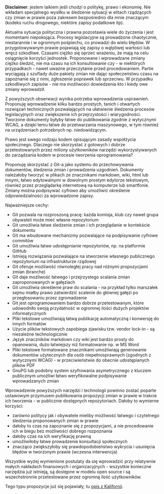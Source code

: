 **Disclaimer**: jestem laikiem jeśli chodzi o politykę, prawo i ekonomię.
Nie wkładam specjalnego wysiłku w śledzenie sytuacji w elitach rządzących czy zmian w prawie poza zakresem bezpośrednio dla mnie znaczącym (kodeks ruchu drogowego, niektóre zapisy podatkowe itp).

Aktualna sytuacja polityczna i prawna pozostawia wiele do życzenia i jest momentami niepokojąca.
Procesy legislacyjne są prowadzone chaotycznie, niestarannie i w ogromnym pośpiechu, co prowadzi do wielu błędów.
W przygotowywanym prawie pojawiają się zapisy o wątpliwej wartości lub wręcz szkodliwe.
Czasami ciężko się oprzeć wrażeniu, że mają na celu osiągnięcie korzyści jednostek.
Proponowane i wprowadzane zmiany ciężko śledzić, nie ma czasu na ich konsultowanie czy - w niektórych przypadkach - nawet uważne przeczytanie przed procedowaniem.
Partie wyciągają z szuflady duże pakiety zmian nie dając społeczeństwu czasu na zapoznanie się z nimi, zgłoszenie poprawek lub sprzeciwu.
W przypadku szkodliwych zapisów - nie ma możliwości dowiedzenia kto i kiedy owe zmiany wprowadził.

Z powyższych obserwacji wynika potrzeba wprowadzenia usprawnień.
Proponuję wprowadzenie kilku bardzo prostych, tanich i otwartych rozwiązań technicznych pozwalających na ułatwienie śledzenia procesów legislacyjnych oraz zwiększenie ich przejrzystości i wiarygodności.
Tworzone dokumenty byłyby łatwe do publikowania zgodnie z wytycznymi WCAG, a dzięki temu łatwe do przetwarzania maszynowego, w tym również na urządzeniach potrzebnych np. niedowidzącym.

Prawo jest swego rodzaju kodem opisującym zasady współżycia społecznego.
Dlaczego nie skorzystać z gotowych i dobrze przetestowanych przez miliony użytkowników narzędzi wykorzystywanych do zarządzania kodem w procesie tworzenia oprogramowania?

Proponuję skorzystać z Git-a jako systemu do przechowywania dokumentów, śledzenia zmian i prowadzenia uzgodnień.
Dokumenty należałoby tworzyć w plikach ze znacznikami markdown, wiki, html lub innymi, łatwo edytowalnymi w dowolnym prostym edytorze tekstowym, również przez przeglądarkę internetową na komputerze lub smartfonie.
Zmiany można podpisywać cyfrowo aby umożliwić określenie odpowiedzialności za wprowadzone zapisy.

Najważniejsze cechy:
- Git pozwala na rozproszoną pracę: każda komisja, klub czy nawet grupa obywateli może mieć własne repozytorium
- Git umożliwia łatwe śledzenie zmian i ich przeglądanie w kontekście dokumentu
- Git ma wbudowane mechanizmy pozwalające na podpisywanie cyfrowe commitów
- Git umożliwia łatwe udostępnianie repozytoriów, np. na platformie GitHub
- Istnieją rozwiązania pozwalające na stworzenie własnego publicznego repozytorium na infrastrukturze rządowej
- Git oferuje możliwość równoległej pracy nad różnymi propozycjami zmian (branche)
- Git daje możliwość łatwego i przejrzystego scalania zmian zaproponowanych w gałęziach
- Git umożliwia określenie praw do scalania - na przykład tylko marszałek sejmu miałby prawo zatwierdzić scalenie do głównej gałęzi po przegłosowaniu przez zgromadzenie
- Git jest oprogramowaniem bardzo dobrze przetestowanym, które udowodniło swoją przydatność w ogromnej ilości dużych projektów informatycznych
- Pliki tekstowe umożliwiają łatwą publikację automatyczną i konwersję do innych formatów
- Użycie plików tekstowych zapobiega zjawisku tzw. vendor lock-in - są niezależne technologicznie
- Język znaczników markdown czy wiki jest bardzo prosty do opanowania, dużo łatwiejszy niż formatowanie np. w MS Word
- Pliki tekstowe formatowane znacznikami umożliwiają generowanie dokumentów użytecznych dla osób niepełnosprawnych (zgodnych z wytycznymi WCAG) - w przeciwieństwie do obecnie udostępianych plików PDF
- GnuPG lub podobny system szyfrowania asymetrycznego z kluczem publicznym umożliwi łatwo weryfikowalne podpisywanie wprowadzanych zmian

Wprowadzenie powyższych narzędzi i technologii powinno zostać poparte ustawowym przymusem publikowania propozycji zmian w prawie w trakcie ich tworzenia - w publicznie dostępnych repozytoriach.
Dałoby to wymierne korzyści:
- zarówno politycy jak i obywatele mieliby możliwość łatwego i czytelnego śledzenia proponowanych zmian w prawie
- dałoby to czas na zapoznanie się z propozycjami, a nie procedowanie ich w biegu bez możliwości dobrego rozpoznania
- dałoby czas na ich weryfikację prawną
- umożliwiłoby łatwe prowadzenie konsultacji społecznych
- znacząco zwiększyłoby się prawdopodobieństwo wykrycia i usunięcia błędów w tworzonym prawie (wczesna interwencja)

Wszystkie wyżej wymienione postulaty da się wprowadzić przy relatywnie małych nakładach finansowych i organizacyjnych - wszystkie konieczne narzędzia już istnieją, są dostępne w modelu open source i są wszechstronnie przetestowane przez ogromną ilość użytkowników.

Tego typu propozycje już się pojawiały, tu [opis z Kalifornii](https://legixinfo.wordpress.com/2015/08/12/can-github-be-used-to-manage-legislation/).
